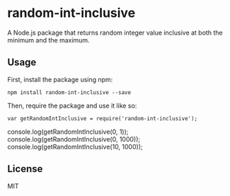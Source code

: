 # random-int-inclusive

A Node.js package that returns random integer value inclusive at both the minimum and the maximum.

## Usage

First, install the package using npm:

    npm install random-int-inclusive --save

Then, require the package and use it like so:

    var getRandomIntInclusive = require('random-int-inclusive');

console.log(getRandomIntInclusive(0, 1));
console.log(getRandomIntInclusive(0, 1000));
console.log(getRandomIntInclusive(10, 1000));

## License

MIT
